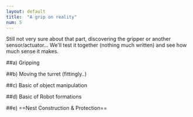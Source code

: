 ```yaml
---
layout: default
title:  "A grip on reality"
num: 5
---
```


Still not very sure about that part, discovering the gripper or another sensor/actuator...
We'll test it together (nothing much written) and see how much sense it makes.

##a) Gripping

##b) Moving the turret (fittingly..)

##c) Basic of object manipulation

##d) Basic of Robot formations

##e) ==Nest Construction & Protection==
